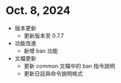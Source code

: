 # Oct. 8, 2024
* 版本更新
  + 更新版本至 0.7.7
* 功能改進
  + 新增 ban 功能
* 文檔更新
  + 更新 common 文檔中的 ban 指令說明
  + 更新日誌與命令說明格式
